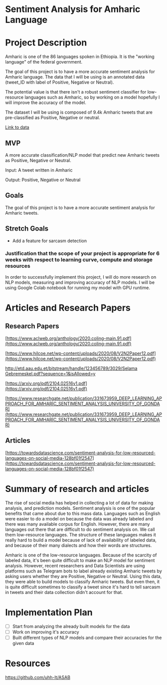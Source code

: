 # Sentiment Analysis for Amharic Language

# Project Description

Amharic is one of the 86 languages spoken in Ethiopia. It is the "working language" of the federal government. 

The goal of this project is to have a more accurate sentiment analysis for Amharic language. The data that I will be using is an annotated data (tweet_ID with label of Positive, Negative or Neutral).

The potential value is that there isn't a robust sentiment classifier for low-resource languages such as Amharic, so by working on a model hopefully I will improve the accuracy of the model.

The dataset I will be using is composed of 9.4k Amharic tweets that are pre-classified as Positive, Negative or neutral. 

[Link to data](https://github.com/uhh-lt/ASAB/tree/main/data)

## MVP

A more accurate classification/NLP model that predict new Amharic tweets as Positive, Negative or Neutral.

Input: A tweet written in Amharic

Output: Positive, Negative or Neutral

## Goals

The goal of this project is to have a more accurate sentiment analysis for Amharic tweets.

## Stretch Goals

- Add a feature for sarcasm detection

### Justification that the scope of your project is appropriate for 6 weeks with respect to learning curve, compute and storage resources

In order to successfully implement this project, I will do more research on NLP models, measuring and improving accuracy of NLP models. I will be using Google Colab notebook for running my model with GPU runtime.

# Articles and Research Papers

## Research Papers

[https://www.aclweb.org/anthology/2020.coling-main.91.pdf](https://www.aclweb.org/anthology/2020.coling-main.91.pdf)

[https://www.hilcoe.net/wp-content/uploads/2020/08/V2N2Paper12.pdf](https://www.hilcoe.net/wp-content/uploads/2020/08/V2N2Paper12.pdf)

[http://etd.aau.edu.et/bitstream/handle/123456789/3029/Selama Gebremeskel.pdf?sequence=1&isAllowed=y](http://etd.aau.edu.et/bitstream/handle/123456789/3029/Selama%20Gebremeskel.pdf?sequence=1&isAllowed=y)

[https://arxiv.org/pdf/2104.02516v1.pdf](https://arxiv.org/pdf/2104.02516v1.pdf)

[https://www.researchgate.net/publication/331673959_DEEP_LEARNING_APPROACH_FOR_AMHARIC_SENTIMENT_ANALYSIS_UNIVERSITY_OF_GONDAR](https://www.researchgate.net/publication/331673959_DEEP_LEARNING_APPROACH_FOR_AMHARIC_SENTIMENT_ANALYSIS_UNIVERSITY_OF_GONDAR)

## Articles

[https://towardsdatascience.com/sentiment-analysis-for-low-resourced-languages-on-social-media-128bf01f2547](https://towardsdatascience.com/sentiment-analysis-for-low-resourced-languages-on-social-media-128bf01f2547)

# Summary of research and articles

The rise of social media has helped in collecting a lot of data for making analysis, and prediction models. Sentiment analysis is one of the popular benefits that came about due to this mass data. Languages such as English were easier to do a model on because the data was already labeled and there was many available corpus for English. 
However, there are many languages out there that are difficult to do sentiment analysis on. We call them low-resource languages. The structure of these languages makes it really hard to build a model because of lack of availability of labeled data, and because of their many dialects and how their words are structures. 

Amharic is one of the low-resource languages. Because of the scarcity of labeled data, it's been quite difficult to make an NLP model for sentiment analysis. However, recent researchers and Data Scientists are using platforms such as Telegram bots to label already existing Amharic tweets by asking users whether they are Positive, Negative or Neutral. Using this data, they were able to build models to classify Amharic tweets. But even then, it is quite difficult sometimes to classify a tweet since it's hard to tell sarcasm in tweets and their data collection didn't account for that.

# Implementation Plan

- [ ]  Start from analyzing the already built models for the data
- [ ]  Work on improving it's accuracy
- [ ]  Built different types of NLP models and compare their accuracies for the given data

# Resources
https://github.com/uhh-lt/ASAB
